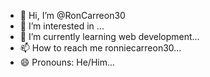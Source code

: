 - 👋 Hi, I’m @RonCarreon30
- 👀 I’m interested in ...
- 🌱 I’m currently learning web development...
- 📫 How to reach me ronniecarreon30...
- 😄 Pronouns: He/Him...

<!---
RonCarreon30/RonCarreon30 is a ✨ special ✨ repository because its `README.md` (this file) appears on your GitHub profile.
You can click the Preview link to take a look at your changes.
--->
